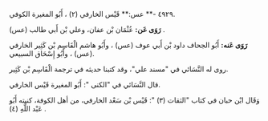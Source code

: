٤٩٢٩ -** عس:** قَيْس الخارفي (٢) ، أَبُو المغيرة الكوفي.

**رَوَى عَن:** عُثْمَان بْن عفان، وعلي بْن أَبي طالب (عس) .

**رَوَى عَنه:** أَبُو الجحاف داود بْن أَبي عوف (عس) ، وأَبُو هاشم الْقَاسِم بْن كَثِير الخارفي (عس) ، وأَبُو إِسْحَاق السبيعي.

روى له النَّسَائي في "مسند علي"، وقد كتبنا حديثه في ترجمة الْقَاسِم بْن كَثِير.

قال النَّسَائي في "الكنى ": أَبُو المغيرة قَيْس الخارفي.

وَقَال ابْن حبان في كتاب "الثقات (٣) ": قَيْس بْن سَعْد الخارفي، من أهل الكوفة، كنيته أَبُو عَبْد اللَّهِ (٤) .